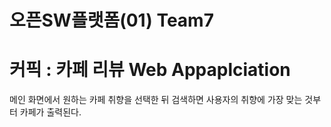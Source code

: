 
# 오픈SW플랫폼(01) Team7
# 커픽 : 카페 리뷰 Web Appaplciation

메인 화면에서 원하는 카페 취향을 선택한 뒤 검색하면 사용자의 취향에 가장 맞는 것부터 카페가 출력된다.

